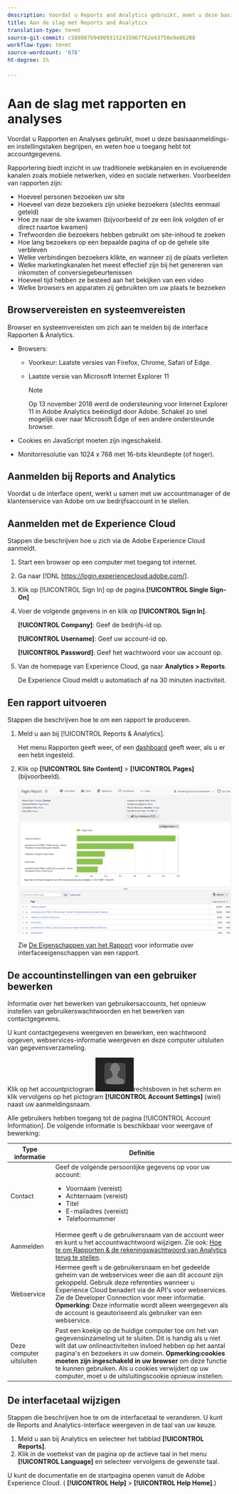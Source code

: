 ```yaml
---
description: Voordat u Reports and Analytics gebruikt, moet u deze basistaken voor aanmelding en installatie begrijpen en controleren hoe u toegang krijgt tot accountgegevens.
title: Aan de slag met Reports and Analytics
translation-type: tm+mt
source-git-commit: c588087b949093152435967f62e43758e9e86208
workflow-type: tm+mt
source-wordcount: '678'
ht-degree: 1%

---
```



# Aan de slag met rapporten en analyses

Voordat u Rapporten en Analyses gebruikt, moet u deze basisaanmeldings- en instellingstaken begrijpen, en weten hoe u toegang hebt tot accountgegevens.

Rapportering biedt inzicht in uw traditionele webkanalen en in evoluerende kanalen zoals mobiele netwerken, video en sociale netwerken. Voorbeelden van rapporten zijn:

* Hoeveel personen bezoeken uw site
* Hoeveel van deze bezoekers zijn unieke bezoekers (slechts eenmaal geteld)
* Hoe ze naar de site kwamen (bijvoorbeeld of ze een link volgden of er direct naartoe kwamen)
* Trefwoorden die bezoekers hebben gebruikt om site-inhoud te zoeken
* Hoe lang bezoekers op een bepaalde pagina of op de gehele site verbleven
* Welke verbindingen bezoekers klikte, en wanneer zij de plaats verlieten
* Welke marketingkanalen het meest effectief zijn bij het genereren van inkomsten of conversiegebeurtenissen
* Hoeveel tijd hebben ze besteed aan het bekijken van een video
* Welke browsers en apparaten zij gebruikten om uw plaats te bezoeken

## Browservereisten en systeemvereisten

Browser en systeemvereisten om zich aan te melden bij de interface Rapporten &amp; Analytics.

* Browsers:

   * Voorkeur: Laatste versies van Firefox, Chrome, Safari of Edge.
   * Laatste versie van Microsoft Internet Explorer 11

      >[!NOTE]
      >
      >Op 13 november 2018 werd de ondersteuning voor Internet Explorer 11 in Adobe Analytics beëindigd door Adobe. Schakel zo snel mogelijk over naar Microsoft Edge of een andere ondersteunde browser.

* Cookies en JavaScript moeten zijn ingeschakeld.
* Monitorresolutie van 1024 x 768 met 16-bits kleurdiepte (of hoger).

## Aanmelden bij Reports and Analytics

Voordat u de interface opent, werkt u samen met uw accountmanager of de klantenservice van Adobe om uw bedrijfsaccount in te stellen.

## Aanmelden met de Experience Cloud

Stappen die beschrijven hoe u zich via de Adobe Experience Cloud aanmeldt.

1. Start een browser op een computer met toegang tot internet.
1. Ga naar [!DNL https://login.experiencecloud.adobe.com/].
1. Klik op [!UICONTROL Sign In] op de pagina.**[!UICONTROL Single Sign-On]**
1. Voer de volgende gegevens in en klik op **[!UICONTROL Sign In]**.

   **[!UICONTROL Company]**: Geef de bedrijfs-id op.

   **[!UICONTROL Username]**: Geef uw account-id op.

   **[!UICONTROL Password]**: Geef het wachtwoord voor uw account op.
1. Van de homepage van Experience Cloud, ga naar **Analytics > Reports**.

   De Experience Cloud meldt u automatisch af na 30 minuten inactiviteit.

## Een rapport uitvoeren

Stappen die beschrijven hoe te om een rapport te produceren.

1. Meld u aan bij [!UICONTROL Reports & Analytics].

   Het menu Rapporten geeft weer, of een [dashboard](/help/analyze/reports-analytics/dashboard.md) geeft weer, als u er een hebt ingesteld.

1. Klik op **[!UICONTROL Site Content]** > **[!UICONTROL Pages]** (bijvoorbeeld).

   ![](assets/pages_report.png)

   Zie [De Eigenschappen van het Rapport](/help/analyze/reports-analytics/overview/report-overview.md) voor informatie over interfaceeigenschappen van een rapport.

## De accountinstellingen van een gebruiker bewerken

Informatie over het bewerken van gebruikersaccounts, het opnieuw instellen van gebruikerswachtwoorden en het bewerken van contactgegevens.

U kunt contactgegevens weergeven en bewerken, een wachtwoord opgeven, webservices-informatie weergeven en deze computer uitsluiten van gegevensverzameling.

Klik op het accountpictogram ![](assets/account.png)rechtsboven in het scherm en klik vervolgens op het pictogram **[!UICONTROL Account Settings]** (wiel) naast uw aanmeldingsnaam.

Alle gebruikers hebben toegang tot de pagina [!UICONTROL Account Information]. De volgende informatie is beschikbaar voor weergave of bewerking:

| Type informatie | Definitie |
| --- | --- |
| Contact | Geef de volgende persoonlijke gegevens op voor uw account:<ul><li>Voornaam (vereist)</li><li>Achternaam (vereist)</li><li>Titel</li><li>E-mailadres (vereist)</li><li>Telefoonnummer</li></ul> |
| Aanmelden | Hiermee geeft u de gebruikersnaam van de account weer en kunt u het accountwachtwoord wijzigen. Zie ook: [Hoe te om Rapporten &amp; de rekeningswachtwoord van Analytics terug te stellen](https://experienceleague.adobe.com/docs/analytics/technotes/troubleshoot-login.html?lang=en). |
| Webservice | Hiermee geeft u de gebruikersnaam en het gedeelde geheim van de webservices weer die aan dit account zijn gekoppeld. Gebruik deze referenties wanneer u Experience Cloud benadert via de API&#39;s voor webservices. Zie de Developer Connection voor meer informatie. **Opmerking:** Deze informatie wordt alleen weergegeven als de account is geautoriseerd als gebruiker van een webservice. |
| Deze computer uitsluiten | Past een koekje op de huidige computer toe om het van gegevensinzameling uit te sluiten. Dit is handig als u niet wilt dat uw onlineactiviteiten invloed hebben op het aantal pagina&#39;s en bezoekers in uw domein. **Opmerking:cookies moeten zijn ingeschakeld in uw browser** om deze functie te kunnen gebruiken. Als u cookies verwijdert op uw computer, moet u de uitsluitingscookie opnieuw instellen. |

## De interfacetaal wijzigen

Stappen die beschrijven hoe te om de interfacetaal te veranderen. U kunt de Reports and Analytics-interface weergeven in de taal van uw keuze.

1. Meld u aan bij Analytics en selecteer het tabblad **[!UICONTROL Reports]**.
1. Klik in de voettekst van de pagina op de actieve taal in het menu **[!UICONTROL Language]** en selecteer vervolgens de gewenste taal.

U kunt de documentatie en de startpagina openen vanuit de Adobe Experience Cloud. ( **[!UICONTROL Help]** > **[!UICONTROL Help Home]**.)
